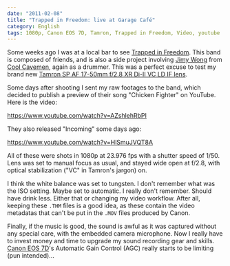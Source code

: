 ```yaml
---
date: "2011-02-08"
title: "Trapped in Freedom: live at Garage Café"
category: English
tags: 1080p, Canon EOS 7D, Tamron, Trapped in Freedom, Video, youtube
---
```


Some weeks ago I was at a local bar to see [Trapped in Freedom](https://www.myspace.com/trappedinfreedom). This band is composed of friends, and is also a side project involving [Jimy Wong](https://coolcavemen.com/biography/jimy-wong/) from [Cool Cavemen](https://coolcavemen.com), again as a drummer. This was a perfect excuse to test my brand new [Tamron SP AF 17-50mm f/2.8 XR Di-II VC LD IF lens](https://amzn.com/B002LVUIXA/?tag=kevideld-20). 



Some days after shooting I sent my raw footages to the band, which decided to publish a preview of their song "Chicken Fighter" on YouTube. Here is the video:

https://www.youtube.com/watch?v=AZshlehRbPI

They also released "Incoming" some days ago:

https://www.youtube.com/watch?v=HlSmuJVQT8A

All of these were shots in 1080p at 23.976 fps with a shutter speed of 1/50. Lens was set to manual focus as usual, and stayed wide open at f/2.8, with optical stabilization ("VC" in Tamron's jargon) on.

I think the white balance was set to tungsten. I don't remember what was the ISO setting. Maybe set to automatic. I really don't remember. Should have drink less. Either that or changing my video workflow. After all, keeping these `.THM` files is a good idea, as these contain the video metadatas that can't be put in the `.MOV` files produced by Canon.

Finally, if the music is good, the sound is awful as it was captured without any special care, with the embedded camera microphone. Now I really have to invest money and time to upgrade my sound recording gear and skills. [Canon EOS 7D](https://amzn.com/B002NEGTTW/?tag=kevideld-20)'s Automatic Gain Control (AGC) really starts to be limiting (pun intended)...


